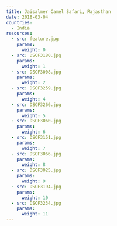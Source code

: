 ```yaml
---
title: Jaisalmer Camel Safari, Rajasthan
date: 2018-03-04
countries:
  - India
resources:
  - src: feature.jpg
    params: 
      weight: 0
  - src: DSCF3180.jpg
    params: 
      weight: 1
  - src: DSCF3008.jpg
    params: 
      weight: 2
  - src: DSCF3259.jpg
    params: 
      weight: 4
  - src: DSCF3266.jpg
    params: 
      weight: 5
  - src: DSCF3060.jpg
    params: 
      weight: 6
  - src: DSCF3151.jpg
    params: 
      weight: 7
  - src: DSCF3066.jpg
    params: 
      weight: 8
  - src: DSCF3025.jpg
    params: 
      weight: 9
  - src: DSCF3194.jpg
    params: 
      weight: 10
  - src: DSCF3234.jpg
    params: 
      weight: 11
---
```

